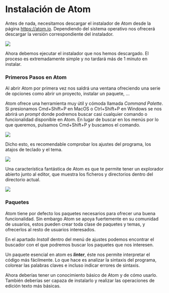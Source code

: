 # Instalación de Atom

Antes de nada, necesitamos descargar el instalador de Atom desde la página https://atom.io. Dependiendo del sistema operativo nos ofrecerá descargar la versión correspondiente del instalador.

![](https://flight-manual.atom.io/getting-started/images/mac-downloads.png)

Ahora debemos ejecutar el instalador que nos hemos descargado. El proceso es extremadamente simple y no tardará más de 1 minuto en instalar.

### Primeros Pasos en Atom

Al abrir Atom por primera vez nos saldrá una ventana ofreciendo una serie de opciones como abrir un proyecto, instalar un paquete, ...

Atom ofrece una herramienta muy útil y cómoda llamada *Command Palette*. Si presionamos Cmd+Shift+P en MacOS o Ctrl+Shift+P en Windows se nos abrirá un *prompt* donde podremos buscar casi cualquier comando o funcionalidad disponible en Atom. En lugar de buscar en los menús por lo que queremos, pulsamos Cmd+Shift+P y buscamos el comando.

![](http://flight-manual.atom.io/getting-started/images/command-palette.png)

Dicho esto, es recomendable comprobar los ajustes del programa, los atajos de teclado y el tema.

![](http://flight-manual.atom.io/getting-started/images/settings.png) 

Una característica fantástica de Atom es que te permite tener un explorador abierto junto al editor, que muestra los ficheros y directorios dentro del directorio actual.

![](http://flight-manual.atom.io/getting-started/images/project-view.png)

### Paquetes

Atom tiene por defecto los paquetes necesarios para ofrecer una buena funcionalidad. Sin embargo Atom se apoya fuertemente en su comunidad de usuarios, estos pueden crear toda clase de paquetes y temas, y ofrecerlos al resto de usuarios interesados.

En el apartado *Install* dentro del menú de ajustes podemos encontrar el buscador con el que podremos buscar los paquetes que nos interesen.

Un paquete esencial en atom es ***linter***, éste nos permite interpretar el código más fácilmente. Lo que hace es analizar la sintaxis del programa, colorear las palabras claves e incluso indicar errores de sintaxis.


Ahora deberías tener un conocimiento básico de Atom y de cómo usarlo. También deberías ser capaza de instalarlo y realizar las operaciones de edición texto más básicas.